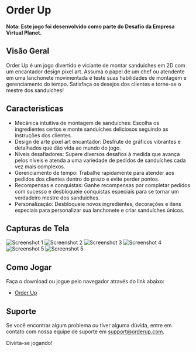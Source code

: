 # Order Up
**Nota: Este jogo foi desenvolvido como parte do Desafio da Empresa Virtual Planet.**

## Visão Geral
Order Up é um jogo divertido e viciante de montar sanduíches em 2D com um encantador design pixel art. Assuma o papel de um chef ou atendente em uma lanchonete movimentada e teste suas habilidades de montagem e gerenciamento do tempo. Satisfaça os desejos dos clientes e torne-se o mestre dos sanduíches!

## Caracteristicas
- Mecânica intuitiva de montagem de sanduíches: Escolha os ingredientes certos e monte sanduíches deliciosos seguindo as instruções dos clientes.
- Design de arte pixel art encantador: Desfrute de gráficos vibrantes e detalhados que dão vida ao mundo do jogo.
- Níveis desafiadores: Supere diversos desafios à medida que avança pelos níveis e atenda a uma variedade de pedidos de sanduíches cada vez mais complexos.
- Gerenciamento de tempo: Trabalhe rapidamente para atender aos pedidos dos clientes dentro do prazo e evite perder pontos.
- Recompensas e conquistas: Ganhe recompensas por completar pedidos com sucesso e desbloqueie conquistas especiais para se tornar um verdadeiro mestre dos sanduíches.
- Personalização: Desbloqueie novos ingredientes, decorações e itens especiais para personalizar sua lanchonete e criar sanduíches únicos.

## Capturas de Tela

![Screenshot 1]([link_para_screenshot_1.png](https://img.itch.zone/aW1hZ2UvMjEyNTY4NC8xMjUyMjEwNC5wbmc=/original/Ij%2BMri.png))
![Screenshot 2]([link_para_screenshot_2.png](https://img.itch.zone/aW1hZ2UvMjEyNTY4NC8xMjUyMjEwMi5wbmc=/original/Qy4%2FqW.png))
![Screenshot 3]([link_para_screenshot_3.png](https://img.itch.zone/aW1hZ2UvMjEyNTY4NC8xMjUyMjEwNy5wbmc=/original/zTTJ2J.png))
![Screenshot 4]([link_para_screenshot_4.png](https://img.itch.zone/aW1hZ2UvMjEyNTY4NC8xMjUyMjEwMy5wbmc=/original/KKm2TX.png))
![Screenshot 5]([link_para_screenshot_5.png](https://img.itch.zone/aW1hZ2UvMjEyNTY4NC8xMjUyMjEwNS5wbmc=/original/SL9cOY.png))
![Screenshot 5]([link_para_screenshot_5.png](https://img.itch.zone/aW1hZ2UvMjEyNTY4NC8xMjUyMjEwNi5wbmc=/original/VfA%2Fzr.png))

## Como Jogar

Faça o download ou jogue pelo navegador através do link abaixo:
   - [Order Up](https://devsamurai.itch.io/order-up)


## Suporte

Se você encontrar algum problema ou tiver alguma dúvida, entre em contato com nossa equipe de suporte em support@orderup.com.

Divirta-se jogando!
